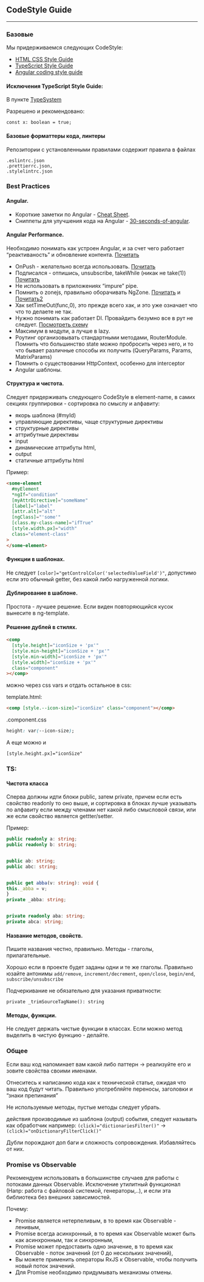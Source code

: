 ## CodeStyle Guide

---

### Базовые

Мы придерживаемся следующих CodeStyle:

- [HTML CSS Style Guide](https://google.github.io/styleguide/htmlcssguide.html)
- [TypeScript Style Guide](https://google.github.io/styleguide/tsguide.html)
- [Angular coding style guide](https://angular.io/guide/styleguide)

#### Исключения TypeScript Style Guide:

В пункте [TypeSystem](https://google.github.io/styleguide/tsguide.html#type-system)

Разрешено и рекомендовано:

```
const x: boolean = true;
```

#### Базовые форматтеры кода, линтеры

Репозитории с установленными правилами содержит правила в файлах

```
.eslintrc.json
.prettierrc.json,
.stylelintrc.json
```

### Best Practices

#### Angular.

- Короткие заметки по Angular - [Cheat Sheet](https://angular.io/guide/cheatsheet).
- Сниппеты для улучшения кода на Angular - [30-seconds-of-angular](https://github.com/fetis/30-seconds-of-angular).

#### Angular Performance.

Необходимо понимать как устроен Angular, и за счет чего работает “реактиваность” и обновление контента.
[Почитать](https://blog.angular-university.io/how-does-angular-2-change-detection-really-work/)

- OnPush - желательно всегда использовать. [Почитать](https://blog.angular-university.io/onpush-change-detection-how-it-works/)
- Подписался - отпишись, unsubscribe, takeWhile (никак не take(1)) [Почитать](https://medium.com/ngx/why-do-you-need-unsubscribe-ee0c62b5d21f)
- Не использовать в приложениях “impure” pipe.
- Помнить о zonejs, правильно оборачивать NgZone. [Почитать](https://indepth.dev/posts/1434/running-event-listeners-outside-of-the-ngzone) и [Почитать2](https://blog.thoughtram.io/angular/2017/02/21/using-zones-in-angular-for-better-performance.html)
- Хак setTimeOut(func,0), это прежде всего хак, и это уже означает что что то делаете не так.
- Нужно понимать как работает DI. Провайдить безумно все в рут не следует. [Посмотреть схему](https://christiankohler.net/2c07040f5b28e2b086aab313309719a6/angular-di-infographic.pdf)
- Максимум в модули, а лучше в lazy.
- Роутинг организовывать стандартными методами, RouterModule. Помнить что большинство state можно пробросить через него, и то что бывает различные способы их получить (QueryParams, Params, MatrixParams)
- Помнить о существовании HttpContext, особенно для interceptor
- Angular шаблоны.

#### Структура и чистота.

Следует придерживать следующего CodeStyle в element-name, в самих секциях группировки - сортировка по смыслу и алфавиту:

- якорь шаблона (#myId)
- управляющие директивы, чаще структурные директивы
- структурные директивы
- аттрибутные директивы
- input
- динамические аттрибуты html,
- output
- статичные аттрибуты html

Пример:

```html
<some-element
  #myElement
  *ngIf="condition"
  [myAttrDirective]="someName"
  [label]="label"
  [attr.alt]="alt"
  [ngClass]="'some'"
  [class.my-class-name]="ifTrue"
  [style.width.px]="width"
  class="element-class"
>
</some-element>
```

#### Функции в шаблонах.

Не следует `[color]="getControlColor('selectedValueField')"`,
допустимо если это обычный getter, без какой либо нагруженной логики.

#### Дублирование в шаблоне.

Простота - лучшее решение. Если виден повторяющийся кусок вынесите в ng-template.

#### Решение дублей в стилях.

```html
<comp
  [style.height]="iconSize + 'px'"
  [style.min-height]="iconSize + 'px'"
  [style.min-width]="iconSize + 'px'"
  [style.width]="iconSize + 'px'"
  class="component"
></comp>
```

можно через css vars и отдать остальное в css:

template.html:

```html
<comp [style.--icon-size]="iconSize" class="component"></comp>
```

.component.css

```css
height: var(--icon-size);
```

А еще можно и

```
[style.height.px]="iconSize"
```

### TS:

#### Чистота класса

Сперва должны идти блоки public, затем private, причем если есть свойство readonly то оно выше, и сортировка в блоках лучше указывать по алфавиту если между членами нет какой либо смысловой связи, или же если свойство является gettter/setter.

Пример:

```ts
public readonly a: string;
public readonly b: string;


public ab: string;
public abc: string;


public get abba(v: string): void {
this._abba = v;
}
private _abba: string;


private readonly aba: string;
private abca: string;
```

#### Название методов, свойств.

Пишите названия честно, правильно. Методы - глаголы, прилагательные.

Хорошо если в проекте будет заданы одни и те же глаголы.
Правильно юзайте антонимы `add/remove`, `increment/decrement`, `open/close`, `begin/end`, `subscribe/unsubscribe`

Подчеркивание не обязательно для указания приватности:

```
private _trimSourceTagName(): string
```

#### Методы, функции.

Не следует держать чистые функции в классах. Если можно метод выделить в чистую функцию - делайте.

### Общее

Если ваш код напоминает вам какой либо паттерн → реализуйте его и зовите свойства своими именами.

Отнеситесь к написанию кода как к технической статье, ожидая что ваш код будут читать. Правильно употребляйте переносы, заголовки и “знаки препинания”

Не используемые методы, пустые методы следует убрать.

действия производимые из шаблона (output) события, следует называть как обработчик например: `(click)="dictionariesFilter()"` → `(click)="onDictionaryFilterClick()"`

Дубли порождают доп баги и сложность сопровождения. Избавляйтесь от них.

### Promise vs Observable

Рекомендуем использовать в большинстве случаев для работы с потоками данных Observable. Исключение утилитный функционал (Напр: работа с файловой системой, генераторы,..), и если эта библиотека без внешних зависимостей.

Почему:

- Promise является нетерпеливым, в то время как Observable - ленивым,
- Promise всегда асинхронный, в то время как Observable может быть как асинхронным, так и синхронным,
- Promise может предоставить одно значение, в то время как Observable - поток значений (от 0 до нескольких значений),
- Вы можете применить операторы RxJS к Observable, чтобы получить новый поток значений.
- Для Promise необходимо придумывать механизмы отмены.

